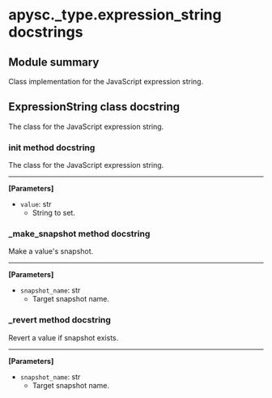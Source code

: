 # apysc._type.expression_string docstrings

## Module summary

Class implementation for the JavaScript expression string.

## ExpressionString class docstring

The class for the JavaScript expression string.

### __init__ method docstring

The class for the JavaScript expression string.<hr>

**[Parameters]**

- `value`: str
  - String to set.

### _make_snapshot method docstring

Make a value's snapshot.<hr>

**[Parameters]**

- `snapshot_name`: str
  - Target snapshot name.

### _revert method docstring

Revert a value if snapshot exists.<hr>

**[Parameters]**

- `snapshot_name`: str
  - Target snapshot name.
